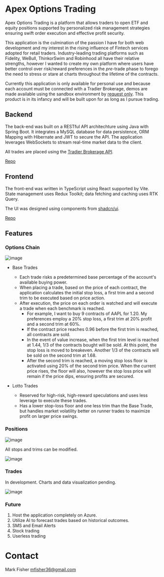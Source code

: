 # Apex Options Trading

Apex Options Trading is a platform that allows traders to open ETF and equity positions supported by personalized risk management strategies ensuring swift order execution and effective profit security.

This application is the culmination of the passion I have for both web development and my interest in the rising influence of Fintech services adopted for retail traders. Industry-leading trading platforms such as Fidelity, WeBull, ThinkorSwim and Robinhood all have their relative strengths, however I wanted to create my own platform where users have better control over risk/reward preferences in the *pre*-trade phase to forego the need to stress or stare at charts throughout the lifetime of the contracts.

Currently this application is only available for personal use and because each account must be connected with a Tradier Brokerage, demos are made available using the sandbox environment by [request only](#contact). This product is in its infancy and will be built upon for as long as I pursue trading.

## Backend

The back-end was built on a RESTful API architechture using Java with Spring Boot. It integrates a MySQL database for data persistence, ORM Mapping with Hibernate and JWT to secure the API. The application leverages WebSockets to stream real-time market data to the client.

All trades are placed using the [Tradier Brokerage API](https://documentation.tradier.com/brokerage-api).

[Repo](https://github.com/LII41333733/apex-backend)

## Frontend

The front-end was written in TypeScript using React supported by Vite. State management uses Redux Toolkit; data fetching and caching uses RTK Query.

The UI was designed using components from [shadcn/ui](https://ui.shadcn.com/).

[Repo](https://github.com/LII41333733/apex-frontend)
  
## Features

### Options Chain

![image](https://github.com/user-attachments/assets/61eab932-d633-4748-93d5-f650202a3509)
    
- Base Trades
  - Each trade risks a predetermined base percentage of the account's available buying power.
  - When placing a trade, based on the price of each contract, the application calculates the initial stop loss, a first trim and a second trim to be executed based on price action.
  - After execution, the price on each order is watched and will execute a trade when each benchmark is reached.
    - For example, I want to buy 9 contracts of AAPL for 1.20. My preferences employ a 20% stop loss, a first trim at 20% profit and a second trim at 60%.
    - If the contract price reaches 0.96 before the first trim is reached, all contracts are sold.
    - In the event of value increase, when the first trim level is reached at 1.44, 1/3 of the contracts bought will be sold. At this point, the stop loss is moved to breakeven. Another 1/3 of the contracts will be sold on the second trim at 1.68.
    - After the second trim is reached, a moving stop loss floor is activated using 20% of the second trim price. When the current price rises, the floor will also, however the stop loss price will remain if the price dips, ensuring profits are secured.

- Lotto Trades
  - Reserved for high-risk, high-reward speculations and uses less leverage to execute these trades.
  - Has a lower stop-loss floor and one less trim than the Base Trade, but handles market volatility better on runner trades to maximize profit on larger price swings.
 
### Positions

![image](https://github.com/user-attachments/assets/0155ba83-5798-4123-ba10-6f2580c8417c)

All stops and trims can be modified.

![image](https://github.com/user-attachments/assets/dfe30c35-812e-42d2-837d-6b8367d0a268)

### Trades

In development. Charts and data visualization pending.

![image](https://github.com/user-attachments/assets/ad549fd1-408b-42d8-87fe-31fceb087938)

### Future

1. Host the application completely on Azure.
2. Utilize AI to forecast trades based on historical outcomes.
3. SMS and Email Alerts
4. Stock trading
5. Userless trading

# Contact
Mark Fisher
mfisher36@gmail.com

